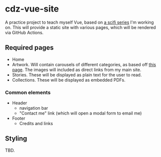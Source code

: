 # cdz-vue-site
A practice project to teach myself Vue, based on [a scifi series](https://aceade.wordpress.com/connacht-disaster-zone/) I'm working on. This will provide a static site with various pages, which will be rendered via GitHub Actions.

## Required pages
- Home
- Artwork. Will contain carousels of different categories, as based off [this page](https://aceade.wordpress.com/connacht-disaster-zone/connacht-disaster-zone-artwork/). The images will included as direct links from my main site.
- Stories. These will be displayed as plain text for the user to read.
- Collections. These will be displayed as embedded PDFs.


### Common elements
- Header
    - navigation bar
    - "Contact me" link (which will open a modal form to email me)
- Footer
    - Credits and links

## Styling
TBD.
